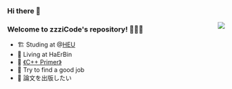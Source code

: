 ### Hi there 👋

<!--
**zzziCode/zzziCode** is a ✨ _special_ ✨ repository because its `README.md` (this file) appears on your GitHub profile.

Here are some ideas to get you started:

- 🔭 I’m currently working on ...
- 🌱 I’m currently learning ...
- 👯 I’m looking to collaborate on ...
- 🤔 I’m looking for help with ...
- 💬 Ask me about ...
- 📫 How to reach me: ...
- 😄 Pronouns: ...
- ⚡ Fun fact: ...
-->
<img align="right" src="https://github-readme-stats.vercel.app/api?username=zzziCode&show_icons=true&icon_color=CE1D2D&text_color=718096&bg_color=ffffff&hide_title=true" />

### Welcome to zzziCode's repository! 🎉🎉🎉

- 🏗️ Studing at @[HEU](http://www.hrbeu.edu.cn/)
- 🏡 Living at HaErBin
- 📙 [《C++ Primer》](https://www.amazon.com/Primer-5th-Stanley-B-Lippman/dp/0321714113)
- 🧐 Try to find a good job
- 🤔 論文を出版したい

